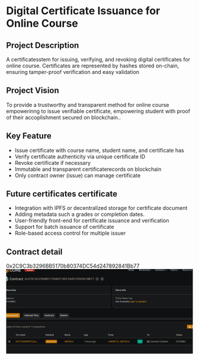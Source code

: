 # Digital Certificate Issuance for Online Course

## Project Description
A certificatesstem for issuing, verifying, and revoking digital certificates  for online course. Certificates are represented by hashes stored on-chain, ensuring tamper-proof verification and easy validation

## Project Vision
To provide a trustworthy and transparent method for online course empowerinng to issue verifiable certificate, empowering student with proof of their accoplishment secured on blockchain..

## Key Feature
- Issue certificate with course name, student name, and certificate has
- Verify certificate authenticity via unique certificate ID
- Revoke certificate if necessary 
- Immutable and transparent certificaterecords on blockchain
- Only contract owner (issue) can manage certificate
## Future certificates certificate
- Integration with IPFS or decentralized storage for certificate document
- Adding metadata such a grades or completion dates.
- User-friendly front-end for certificate issuance and verification
- Support for batch issuance of certificate
- Role-based access control for multiple issuer

## Contract detail
0x2C9C3b3296BB5170b80374DC54d247892841Bb77![alt text](image.png)
